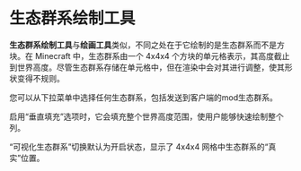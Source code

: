 # 生态群系绘制工具

**生态群系绘制工具**与**绘画工具**类似，不同之处在于它绘制的是生态群系而不是方块。在 Minecraft 中，生态群系由一个 4x4x4 个方块的单元格表示，其高度截止到世界高度。尽管生态群系存储在单元格中，但在渲染中会对其进行调整，使其形状变得不规则。

您可以从下拉菜单中选择任何生态群系，包括发送到客户端的mod生态群系。

启用“垂直填充”选项时，它会填充整个世界高度范围，使用户能够快速绘制整个列。

“可视化生态群系”切换默认为开启状态，显示了 4x4x4 网格中生态群系的“真实”位置。
